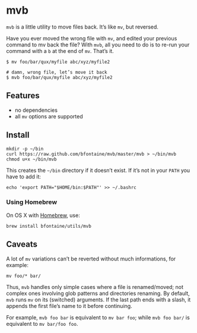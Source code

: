 # mvb

`mvb` is a little utility to move files back. It’s like `mv`, but reversed.

Have you ever moved the wrong file with `mv`, and edited your previous command
to mv back the file? With `mvb`, all you need to do is to re-run your command
with a `b` at the end of `mv`. That’s it.

    $ mv foo/bar/qux/myfile abc/xyz/myfile2

    # damn, wrong file, let’s move it back
    $ mvb foo/bar/qux/myfile abc/xyz/myfile2

## Features

* no dependencies
* all `mv` options are supported

## Install

    mkdir -p ~/bin
    curl https://raw.github.com/bfontaine/mvb/master/mvb > ~/bin/mvb
    chmod u+x ~/bin/mvb

This creates the `~/bin` directory if it doesn’t exist. If it’s not in your
`PATH` you have to add it:

    echo 'export PATH="$HOME/bin:$PATH"' >> ~/.bashrc

### Using Homebrew

On OS X with [Homebrew](http://brew.sh/), use:

    brew install bfontaine/utils/mvb

## Caveats

A lot of `mv` variations can’t be reverted without much informations, for
example:

    mv foo/* bar/

Thus, `mvb` handles only simple cases where a file is renamed/moved; not
complex ones involving glob patterns and directories renaming. By default,
`mvb` runs `mv` on its (switched) arguments. If the last path ends with a
slash, it appends the first file’s name to it before continuing.

For example, `mvb foo bar` is equivalent to `mv bar foo`; while `mvb foo bar/`
is equivalent to `mv bar/foo foo`.
